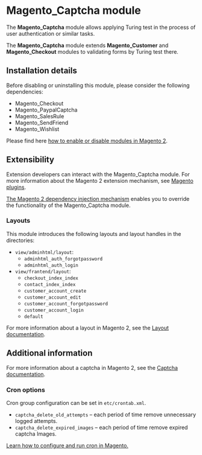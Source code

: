 # Magento_Captcha module

The **Magento_Captcha** module allows applying Turing test in the process of user authentication or similar tasks.

The **Magento_Captcha** module extends **Magento_Customer** and **Magento_Checkout** modules to validating forms by Turing test there.

## Installation details

Before disabling or uninstalling this module, please consider the following dependencies:

- Magento_Checkout
- Magento_PaypalCaptcha
- Magento_SalesRule
- Magento_SendFriend
- Magento_Wishlist

Please find here [how to enable or disable modules in Magento 2](https://devdocs.magento.com/guides/v2.4/install-gde/install/cli/install-cli-subcommands-enable.html).

## Extensibility

Extension developers can interact with the Magento_Captcha module. For more information about the Magento 2 extension mechanism, see [Magento plugins](https://devdocs.magento.com/guides/v2.4/extension-dev-guide/plugins.html).

[The Magento 2 dependency injection mechanism](https://devdocs.magento.com/guides/v2.4/extension-dev-guide/depend-inj.html) enables you to override the functionality of the Magento_Captcha module.

### Layouts

This module introduces the following layouts and layout handles in the directories:
- `view/adminhtml/layout`:
    - `adminhtml_auth_forgotpassword`
    - `adminhtml_auth_login`
- `view/frantend/layout`:
    - `checkout_index_index`
    - `contact_index_index`
    - `customer_account_create`
    - `customer_account_edit`
    - `customer_account_forgotpassword`
    - `customer_account_login`
    - `default`

For more information about a layout in Magento 2, see the [Layout documentation](https://devdocs.magento.com/guides/v2.4/frontend-dev-guide/layouts/layout-overview.html).

## Additional information

For more information about a captcha in Magento 2, see the  [Captcha documentation](https://docs.magento.com/user-guide/stores/security-captcha.html).

### Cron options

Cron group configuration can be set in `etc/crontab.xml`.
-   `captcha_delete_old_attempts` – each period of time remove unnecessary logged attempts.
-   `captcha_delete_expired_images` – each period of time remove expired captcha Images.

[Learn how to configure and run cron in Magento.](https://devdocs.magento.com/guides/v2.4/config-guide/cli/config-cli-subcommands-cron.html)
